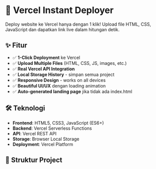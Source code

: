 # 🚀 Vercel Instant Deployer

Deploy website ke Vercel hanya dengan 1 klik! Upload file HTML, CSS, JavaScript dan dapatkan link live dalam hitungan detik.

## ✨ Fitur

- ✅ **1-Click Deployment** ke Vercel
- ✅ **Upload Multiple Files** (HTML, CSS, JS, images, etc.)
- ✅ **Real Vercel API Integration**
- ✅ **Local Storage History** - simpan semua project
- ✅ **Responsive Design** - works on all devices
- ✅ **Beautiful UI/UX** dengan loading animation
- ✅ **Auto-generated landing page** jika tidak ada index.html

## 🛠 Teknologi

- **Frontend**: HTML5, CSS3, JavaScript (ES6+)
- **Backend**: Vercel Serverless Functions
- **API**: Vercel REST API
- **Storage**: Browser Local Storage
- **Deployment**: Vercel Platform

## 📁 Struktur Project
